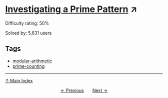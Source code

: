 # [Investigating a Prime Pattern](https://projecteuler.net/problem=146) ↗️

Difficulty rating: 50%

Solved by: 5,631 users
## Tags

- [modular-arithmetic](../tags/modular-arithmetic.md)
- [prime-counting](../tags/prime-counting.md)



---

[↑ Main Index](../README.md)


<div align=center><a href='145.md'>← Previous</a> &nbsp;&nbsp; &nbsp;&nbsp;  <a href='147.md'>Next →</a></div>
